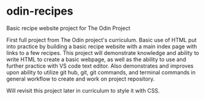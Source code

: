 # odin-recipes
Basic recipe website project for The Odin Project

First full project from The Odin project's curriculum. Basic use of HTML put into practice by building a basic recipe website with a main index page with links to a few recipes. This project will demonstrate knowledge and ability to write HTML to create a basic webpage, as well as the ability to use and further practice with VS code text editor. Also demonstrates and improves upon ability to utilize git hub, git, git commands, and terminal commands in general workflow to create and work on project repository.

Will revisit this project later in curriculum to style it with CSS.

